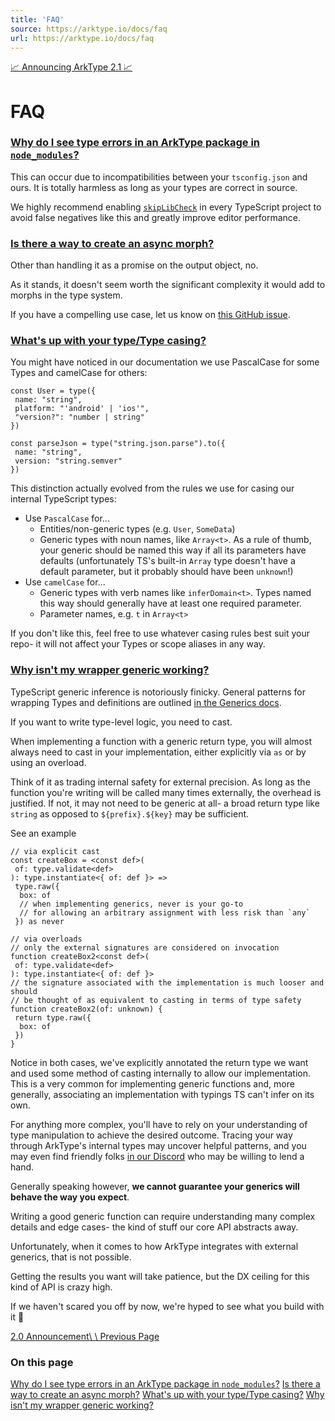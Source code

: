 ```yaml
---
title: 'FAQ'
source: https://arktype.io/docs/faq
url: https://arktype.io/docs/faq
---
```


[📈 Announcing ArkType 2.1 📈](https://arktype.io/docs/blog/2.1)

# FAQ

### [Why do I see type errors in an ArkType package in `node_modules`?](https://arktype.io/docs/faq#why-do-i-see-type-errors-in-an-arktype-package-in-node_modules)

This can occur due to incompatibilities between your `tsconfig.json` and ours. It is totally harmless as long as your
types are correct in source.

We highly recommend enabling [`skipLibCheck`](https://www.typescriptlang.org/tsconfig/#skipLibCheck) in every TypeScript
project to avoid false negatives like this and greatly improve editor performance.

### [Is there a way to create an async morph?](https://arktype.io/docs/faq#is-there-a-way-to-create-an-async-morph)

Other than handling it as a promise on the output object, no.

As it stands, it doesn't seem worth the significant complexity it would add to morphs in the type system.

If you have a compelling use case, let us know on [this GitHub issue](https://github.com/arktypeio/arktype/issues/462).

### [What's up with your type/Type casing?](https://arktype.io/docs/faq#whats-up-with-your-typetype-casing)

You might have noticed in our documentation we use PascalCase for some Types and camelCase for others:

```
const User = type({
 name: "string",
 platform: "'android' | 'ios'",
 "version?": "number | string"
})

const parseJson = type("string.json.parse").to({
 name: "string",
 version: "string.semver"
})
```

This distinction actually evolved from the rules we use for casing our internal TypeScript types:

- Use `PascalCase` for...
  - Entities/non-generic types (e.g. `User`, `SomeData`)
  - Generic types with noun names, like `Array<t>`. As a rule of thumb, your generic should be named this way if all its
    parameters have defaults (unfortunately TS's built-in `Array` type doesn't have a default parameter, but it probably
    should have been `unknown`!)
- Use `camelCase` for...
  - Generic types with verb names like `inferDomain<t>`. Types named this way should generally have at least one
    required parameter.
  - Parameter names, e.g. `t` in `Array<t>`

If you don't like this, feel free to use whatever casing rules best suit your repo- it will not affect your Types or
scope aliases in any way.

### [Why isn't my wrapper generic working?](https://arktype.io/docs/faq#why-isnt-my-wrapper-generic-working)

TypeScript generic inference is notoriously finicky. General patterns for wrapping Types and definitions are outlined
[in the Generics docs](https://arktype.io/docs/generics#external).

If you want to write type-level logic, you need to cast.

When implementing a function with a generic return type, you will almost always need to cast in your implementation,
either explicitly via `as` or by using an overload.

Think of it as trading internal safety for external precision. As long as the function you're writing will be called
many times externally, the overhead is justified. If not, it may not need to be generic at all- a broad return type like
`string` as opposed to `${prefix}.${key}` may be sufficient.

See an example

```
// via explicit cast
const createBox = <const def>(
 of: type.validate<def>
): type.instantiate<{ of: def }> =>
 type.raw({
  box: of
  // when implementing generics, never is your go-to
  // for allowing an arbitrary assignment with less risk than `any`
 }) as never

// via overloads
// only the external signatures are considered on invocation
function createBox2<const def>(
 of: type.validate<def>
): type.instantiate<{ of: def }>
// the signature associated with the implementation is much looser and should
// be thought of as equivalent to casting in terms of type safety
function createBox2(of: unknown) {
 return type.raw({
  box: of
 })
}
```

Notice in both cases, we've explicitly annotated the return type we want and used some method of casting internally to
allow our implementation. This is a very common for implementing generic functions and, more generally, associating an
implementation with typings TS can't infer on its own.

For anything more complex, you'll have to rely on your understanding of type manipulation to achieve the desired
outcome. Tracing your way through ArkType's internal types may uncover helpful patterns, and you may even find friendly
folks [in our Discord](https://arktype.io/discord) who may be willing to lend a hand.

Generally speaking however, **we cannot guarantee your generics will behave the way you expect**.

Writing a good generic function can require understanding many complex details and edge cases- the kind of stuff our
core API abstracts away.

Unfortunately, when it comes to how ArkType integrates with external generics, that is not possible.

Getting the results you want will take patience, but the DX ceiling for this kind of API is crazy high.

If we haven't scared you off by now, we're hyped to see what you build with it 🧗

[2.0 Announcement\\ \\ Previous Page](https://arktype.io/docs/blog/2.0)

### On this page

[Why do I see type errors in an ArkType package in `node_modules`?](https://arktype.io/docs/faq#why-do-i-see-type-errors-in-an-arktype-package-in-node_modules)
[Is there a way to create an async morph?](https://arktype.io/docs/faq#is-there-a-way-to-create-an-async-morph)
[What's up with your type/Type casing?](https://arktype.io/docs/faq#whats-up-with-your-typetype-casing)
[Why isn't my wrapper generic working?](https://arktype.io/docs/faq#why-isnt-my-wrapper-generic-working)
